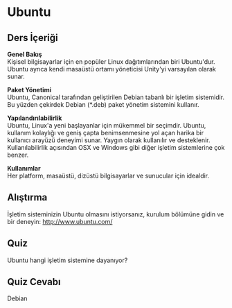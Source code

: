 # Ubuntu

## Ders İçeriği

**Genel Bakış**<br>
Kişisel bilgisayarlar için en popüler Linux dağıtımlarından biri Ubuntu'dur. Ubuntu ayrıca kendi masaüstü ortamı yöneticisi Unity'yi varsayılan olarak sunar.

**Paket Yönetimi**<br>
Ubuntu, Canonical tarafından geliştirilen Debian tabanlı bir işletim sistemidir. Bu yüzden çekirdek Debian (*.deb) paket yönetim sistemini kullanır.

**Yapılandırılabilirlik**<br>
Ubuntu, Linux'a yeni başlayanlar için mükemmel bir seçimdir. Ubuntu, kullanım kolaylığı ve geniş çapta benimsenmesine yol açan harika bir kullanıcı arayüzü deneyimi sunar. Yaygın olarak kullanılır ve desteklenir. Kullanılabilirlik açısından OSX ve Windows gibi diğer işletim sistemlerine çok benzer.

**Kullanımlar**<br>
Her platform, masaüstü, dizüstü bilgisayarlar ve sunucular için idealdir.

## Alıştırma

İşletim sisteminizin Ubuntu olmasını istiyorsanız, kurulum bölümüne gidin ve bir deneyin: 
<a href='http://www.ubuntu.com/'>http://www.ubuntu.com/</a>

## Quiz

Ubuntu hangi işletim sistemine dayanıyor?

## Quiz Cevabı

Debian
